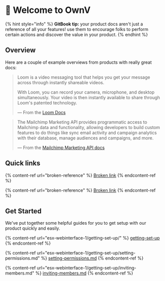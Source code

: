# 👋 Welcome to OwnV

{% hint style="info" %}
**GitBook tip:** your product docs aren't just a reference of all your features! use them to encourage folks to perform certain actions and discover the value in your product.
{% endhint %}

## Overview

Here are a couple of example overviews from products with really great docs:

> Loom is a video messaging tool that helps you get your message across through instantly shareable videos.
>
> With Loom, you can record your camera, microphone, and desktop simultaneously. Your video is then instantly available to share through Loom's patented technology.
>
> — From the [Loom Docs](https://support.loom.com/hc/en-us/articles/360002158057-What-is-Loom-)

> The Mailchimp Marketing API provides programmatic access to Mailchimp data and functionality, allowing developers to build custom features to do things like sync email activity and campaign analytics with their database, manage audiences and campaigns, and more.
>
> — From the [Mailchimp Marketing API docs](https://mailchimp.com/developer/marketing/docs/fundamentals/)

## Quick links

{% content-ref url="broken-reference" %}
[Broken link](broken-reference)
{% endcontent-ref %}

{% content-ref url="broken-reference" %}
[Broken link](broken-reference)
{% endcontent-ref %}

## Get Started

We've put together some helpful guides for you to get setup with our product quickly and easily.

{% content-ref url="esx-webinterface-1/getting-set-up/" %}
[getting-set-up](esx-webinterface-1/getting-set-up/)
{% endcontent-ref %}

{% content-ref url="esx-webinterface-1/getting-set-up/setting-permissions.md" %}
[setting-permissions.md](esx-webinterface-1/getting-set-up/setting-permissions.md)
{% endcontent-ref %}

{% content-ref url="esx-webinterface-1/getting-set-up/inviting-members.md" %}
[inviting-members.md](esx-webinterface-1/getting-set-up/inviting-members.md)
{% endcontent-ref %}

